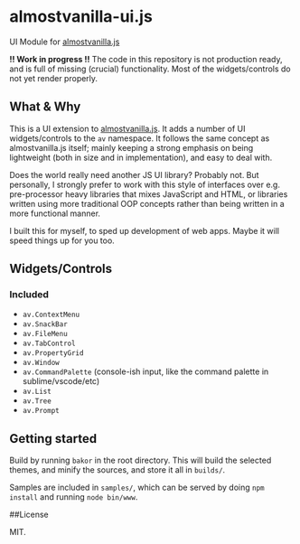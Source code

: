 # almostvanilla-ui.js
UI Module for [almostvanilla.js](https://github.com/cvasseng/almostvanilla.js)

**!! Work in progress !!**
The code in this repository is not production ready, and is full of missing (crucial) functionality.
Most of the widgets/controls do not yet render properly.

## What & Why

This is a UI extension to [almostvanilla.js](https://github.com/cvasseng/almostvanilla.js).
It adds a number of UI widgets/controls to the `av` namespace. It follows 
the same concept as almostvanilla.js itself; mainly keeping a strong emphasis on 
being lightweight (both in size and in implementation), and easy to deal with. 

Does the world really need another JS UI library? Probably not.
But personally, I strongly prefer to work with this style of interfaces over
e.g. pre-processor heavy libraries that mixes JavaScript and HTML, or 
libraries written using more traditional OOP concepts rather than being written in a more functional manner.
 
I built this for myself, to sped up development of web apps. Maybe it will speed things up for you too. 

##  Widgets/Controls

### Included
  * `av.ContextMenu`
  * `av.SnackBar`
  * `av.FileMenu`
  * `av.TabControl`
  * `av.PropertyGrid`
  * `av.Window`
  * `av.CommandPalette` (console-ish input, like the command palette in sublime/vscode/etc)
  * `av.List`
  * `av.Tree`
  * `av.Prompt`
  
## Getting started

Build by running `bakor` in the root directory. This will build the selected
themes, and minify the sources, and store it all in `builds/`.

Samples are included in `samples/`, which can be served by doing
`npm install` and running `node bin/www`. 

##License

MIT.
